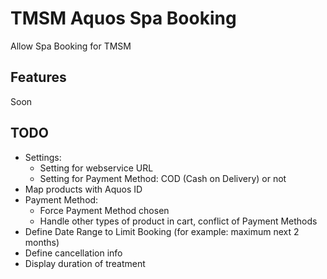 TMSM Aquos Spa Booking
======================

Allow Spa Booking for TMSM

Features
-----------

Soon

TODO
----

* Settings:
    * Setting for webservice URL
    * Setting for Payment Method: COD (Cash on Delivery) or not
* Map products with Aquos ID
* Payment Method:
    * Force Payment Method chosen
    * Handle other types of product in cart, conflict of Payment Methods
* Define Date Range to Limit Booking (for example: maximum next 2 months)
* Define cancellation info
* Display duration of treatment

